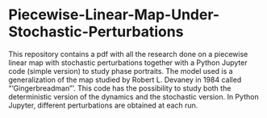 # Piecewise-Linear-Map-Under-Stochastic-Perturbations
This repository contains a pdf with all the research done on a piecewise linear map with stochastic perturbations together with a Python Jupyter code (simple version) to study phase portraits.
The model used is a generalization of the map studied by Robert L. Devaney in 1984 called “‘Gingerbreadman”’. This code has the possibility to study both the deterministic version of the dynamics and the stochastic version.
In Python Jupyter, different perturbations are obtained at each run.
